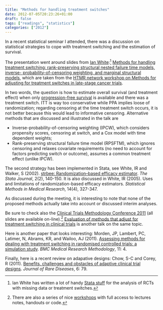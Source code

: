 ```yaml
---
title: "Methods for handling treatment switches"
date: 2012-07-05T20:23:26+01:00
draft: false
tags: ["readings", "statistics"]
categories: ["2012"]
---
```


In a recent statistical seminar I attended, there was a discussion on statistical strategies to cope with treatment switching and the estimation of survival.

The presentation went around slides from [Ian White](http://www.mrc-bsu.cam.ac.uk/People/IWhite.html):[^1]
[Methods for handling treatment switching: rank-preserving structural nested failure time models, inverse- probability-of-censoring weighting, and marginal structural models](http://www.methodologyhubs.mrc.ac.uk/pdf/Ian%20White%20treatment%20switches%20workshop.pdf), which are taken from the [HTMR network workshop on Methods for adjusting for
treatment switches in late-stage cancer trials](http://www.methodologyhubs.mrc.ac.uk/workshop_summaries/treatment_switches.aspx).

In two words, the question is how to estimate overall survival (and treatment effect) when only [progression-free survival](http://en.wikipedia.org/wiki/Progression-free_survival) is available and there was a treatment switch. ITT is way too conservative while PPA implies loose of randomization; regarding censoring at the time treatment switch occurs, it is not better because this would lead to informative censoring. Alternative methods that are discussed and illustrated in the talk are

- Inverse-probability-of-censoring weighting (IPCW), which considers propensity scores, censoring at switch, and a Cox model with time dependent weights;
- Rank-preserving structural failure time model (RPSFTM), which ignores censoring and relaxes covariate requirements (no need to account for factors predicting switch or outcome), assumes a common treatment effect (unlike IPCW).

The second strategy has been implemented in Stata, see White, IR and Walker, S (2002). [strbee: Randomization–based efficacy estimator](http://bit.ly/Ot7lTs). *The Stata Journal*, 2(2), 140-150. It is also discussed in White, IR (2005). Uses and limitations of randomization-based efficacy estimators. *Statistical Methods in Medical Research*, 14(4), 327-347.

As discussed during the meeting, it is interesting to note that none of the proposed methods actually take into account or discussed interim analyses.

Be sure to check also the [Clinical Trials Methodology Conference 2011](http://www.methodologyhubs.mrc.ac.uk/methodology_conference_2011.aspx) (all slides are available on-line).[^2] [Evaluation of methods that adjust for treatment switching in clinical trials](http://www.methodologyhubs.mrc.ac.uk/pdf/Survival%20analysis-%20Richard%20Fox.pdf) is another talk on the same topic.

Here is another paper that looks interesting: Morden, JP, Lambert, PC, Latimer, N, Abrams, KR, and Wailoo, AJ (2011). [Assessing methods for dealing with treatment switching in randomised controlled trials: a simulation study](http://www.ncbi.nlm.nih.gov/pmc/articles/PMC3024998/). *BMC Medical Research Methodology*, 11: 4.

Finally, here is a recent review on adapative designs: Chow, S-C and Corey, R (2011). [Benefits, challenges and obstacles of adaptive clinical trial designs](http://www.ojrd.com/content/pdf/1750-1172-6-79.pdf). *Journal of Rare Diseases*, 6: 79.


[^1]: Ian White has written a lot of handy [Stata stuff](http://www.mrc-bsu.cam.ac.uk/Software/stata.html#Software_IW) for the analysis of RCTs with missing data or treatment switches.

[^2]: There are also a series of nice [workshops](http://www.methodologyhubs.mrc.ac.uk/news__events/workshop_summaries.aspx) with full access to lectures notes, handouts or code.
